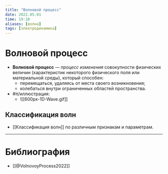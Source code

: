 ```yaml
---
title: "Волновой процесс"
date: 2022.05.01
time: 19:10
aliases: [волна]
tags: [электродинамика]
---
```


# Волновой процесс

- **Волновой процесс** — *процесс изменения* совокупности физических величин (характеристик некоторого физического поля или материальной среды), который способен:
	- перемещаться, удаляясь от места своего возникновения;
	- колебаться внутри ограниченных областей пространства.
- #π/иллюстрация:
	- ![[600px-1D-Wave.gif]]

## Классификация волн

- [[Классификация волн]] по различным признакам и параметрам.

---

# Библиография

- [[@VolnovoyProcess2022]]